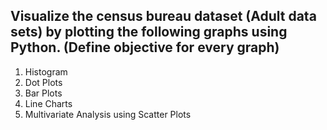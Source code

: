 ## Visualize the census bureau dataset (Adult data sets) by plotting the following graphs using Python. (Define objective for every graph)

1. Histogram
2. Dot Plots
3. Bar Plots
4. Line Charts
5. Multivariate Analysis using Scatter Plots
